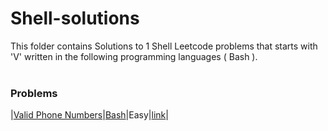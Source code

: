 # Shell-solutions
This folder contains Solutions to 1 Shell Leetcode problems that starts with 'V' written in the following programming languages ( Bash ).<br><br>
### Problems ###
|[Valid Phone Numbers](https://github.com/AnasImloul/Leetcode-solutions/tree/main/shell/V/Valid%20Phone%20Numbers/)|[Bash](https://github.com/AnasImloul/Leetcode-solutions/tree/main/shell/V/Valid%20Phone%20Numbers/Valid%20Phone%20Numbers.sh)|Easy|[link](https://leetcode.com/problems/valid-phone-numbers)|